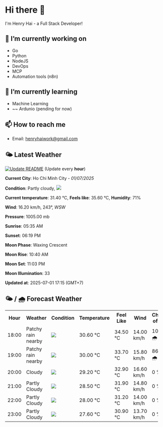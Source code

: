 # Hi there 👋

I'm Henry Hai - a Full Stack Developer!

## 🔭 I’m currently working on

- Go
- Python
- NodeJS
- DevOps
- MCP
- Automation tools (n8n)

## 🌱 I’m currently learning

- Machine Learning
- ~~ Ardunio (pending for now)

## 📫 How to reach me

- Email: <henryhaiwork@gmail.com>

## 🌤️ Latest Weather
[![Update README](https://github.com/henry0hai/henry0hai/actions/workflows/udpateReadme.yml/badge.svg)](https://github.com/henry0hai/henry0hai/actions/workflows/udpateReadme.yml)
(Update every **hour**)
<!-- CURRENT_WEATHER:START -->
**Current City**: Ho Chi Minh City - *01/07/2025*

**Condition**: Partly cloudy, <img src="https://cdn.weatherapi.com/weather/64x64/day/116.png"/>

**Current temperature**: 31.40 °C, **Feels like**: 35.60 °C, **Humidity**: 71%

**Wind**: 16.20 km/h, 243°, *WSW*

**Pressure**: 1005.00 mb

**Sunrise**: 05:35 AM

**Sunset**: 06:19 PM

**Moon Phase**: Waxing Crescent

**Moon Rise**: 10:40 AM

**Moon Set**: 11:03 PM

**Moon Illumination**: 33

**Updated at**: 2025-07-01 17:15 (GMT+7)<!-- CURRENT_WEATHER:END -->

## 🌤️ / 🌧️ Forecast Weather
<!-- FORECAST_WEATHER:START -->
<table>
		<tr>
			<th>Hour</th>
			<th>Weather</th>
			<th>Condition</th>
			<th>Temperature</th>
			<th>Feel Like</th>
			<th>Wind</th>
			<th>Chance of Rain</th>
		</tr>
				<tr>
					<td>18:00</td>
					<td>Patchy rain nearby</td>
					<td><img src='https://cdn.weatherapi.com/weather/64x64/day/176.png'/></td>
					<td>30.60 °C</td>
					<td>34.50 °C</td>
					<td>14.00 km/h</td>
					<td>100 % 🌧️</td>
				</tr>
				<tr>
					<td>19:00</td>
					<td>Patchy rain nearby</td>
					<td><img src='https://cdn.weatherapi.com/weather/64x64/night/176.png'/></td>
					<td>30.00 °C</td>
					<td>33.70 °C</td>
					<td>15.80 km/h</td>
					<td>86 % 🌧️</td>
				</tr>
				<tr>
					<td>20:00</td>
					<td>Cloudy </td>
					<td><img src='https://cdn.weatherapi.com/weather/64x64/night/119.png'/></td>
					<td>29.20 °C</td>
					<td>32.90 °C</td>
					<td>16.60 km/h</td>
					<td>0 %</td>
				</tr>
				<tr>
					<td>21:00</td>
					<td>Partly Cloudy </td>
					<td><img src='https://cdn.weatherapi.com/weather/64x64/night/116.png'/></td>
					<td>28.50 °C</td>
					<td>31.90 °C</td>
					<td>14.80 km/h</td>
					<td>0 %</td>
				</tr>
				<tr>
					<td>22:00</td>
					<td>Partly Cloudy </td>
					<td><img src='https://cdn.weatherapi.com/weather/64x64/night/116.png'/></td>
					<td>28.00 °C</td>
					<td>31.20 °C</td>
					<td>14.00 km/h</td>
					<td>0 %</td>
				</tr>
				<tr>
					<td>23:00</td>
					<td>Partly Cloudy </td>
					<td><img src='https://cdn.weatherapi.com/weather/64x64/night/116.png'/></td>
					<td>27.60 °C</td>
					<td>30.90 °C</td>
					<td>13.70 km/h</td>
					<td>0 %</td>
				</tr>
</table>
<!-- FORECAST_WEATHER:END -->
